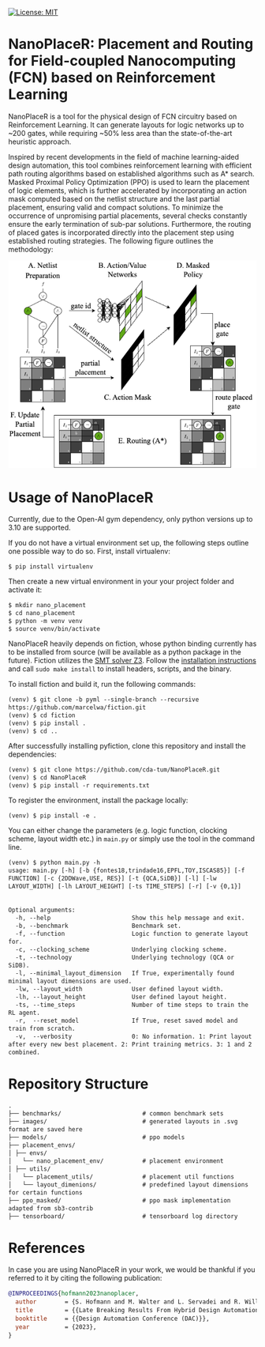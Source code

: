 [![License: MIT](https://img.shields.io/badge/license-MIT-blue.svg?style=flat-square)](https://opensource.org/licenses/MIT)

# NanoPlaceR: Placement and Routing for Field-coupled Nanocomputing (FCN) based on Reinforcement Learning

NanoPlaceR is a tool for the physical design of FCN circuitry based on Reinforcement Learning.
It can generate layouts for logic networks up to ~200 gates, while requiring ~50% less area than the state-of-the-art heuristic approach.

Inspired by recent developments in the field of machine learning-aided design automation, this tool combines reinforcement learning with efficient path routing algorithms based on established algorithms such as A\* search.
Masked Proximal Policy Optimization (PPO) is used to learn the placement of logic elements, which is further accelerated by incorporating an action mask computed based on the netlist structure and the last partial placement, ensuring valid and compact solutions.
To minimize the occurrence of unpromising partial placements, several checks constantly ensure the early termination of sub-par solutions.
Furthermore, the routing of placed gates is incorporated directly into the placement step using established routing strategies.
The following figure outlines the methodology:

![](images/lbr.png)

# Usage of NanoPlaceR

Currently, due to the Open-AI gym dependency, only python versions up to 3.10 are supported.

If you do not have a virtual environment set up, the following steps outline one possible way to do so.
First, install virtualenv:

```console
$ pip install virtualenv
```

Then create a new virtual environment in your your project folder and activate it:

```console
$ mkdir nano_placement
$ cd nano_placement
$ python -m venv venv
$ source venv/bin/activate
```

NanoPlaceR heavily depends on fiction, whose python binding currently has to be installed from source (will be available as a python package in the future).
Fiction utilizes the [SMT solver Z3](https://github.com/Z3Prover/z3).
Follow the [installation instructions](https://github.com/Z3Prover/z3/blob/master/README-CMake.md) and call
`sudo make install` to install headers, scripts, and the binary.

To install fiction and build it, run the following commands:

```console
(venv) $ git clone -b pyml --single-branch --recursive https://github.com/marcelwa/fiction.git
(venv) $ cd fiction
(venv) $ pip install .
(venv) $ cd ..
```

After successfully installing pyfiction, clone this repository and install the dependencies:

```console
(venv) $ git clone https://github.com/cda-tum/NanoPlaceR.git
(venv) $ cd NanoPlaceR
(venv) $ pip install -r requirements.txt
```

To register the environment, install the package locally:

```console
(venv) $ pip install -e .
```

You can either change the parameters (e.g. logic function, clocking scheme, layout width etc.) in `main.py` or simply use the tool in the command line.

```
(venv) $ python main.py -h
usage: main.py [-h] [-b {fontes18,trindade16,EPFL,TOY,ISCAS85}] [-f FUNCTION] [-c {2DDWave,USE, RES}] [-t {QCA,SiDB}] [-l] [-lw LAYOUT_WIDTH] [-lh LAYOUT_HEIGHT] [-ts TIME_STEPS] [-r] [-v {0,1}]


Optional arguments:
  -h, --help                       Show this help message and exit.
  -b, --benchmark                  Benchmark set.
  -f, --function                   Logic function to generate layout for.
  -c, --clocking_scheme            Underlying clocking scheme.
  -t, --technology                 Underlying technology (QCA or SiDB).
  -l, --minimal_layout_dimension   If True, experimentally found minimal layout dimensions are used.
  -lw, --layout_width              User defined layout width.
  -lh, --layout_height             User defined layout height.
  -ts, --time_steps                Number of time steps to train the RL agent.
  -r,  --reset_model               If True, reset saved model and train from scratch.
  -v,  --verbosity                 0: No information. 1: Print layout after every new best placement. 2: Print training metrics. 3: 1 and 2 combined.
```

# Repository Structure

```
.
├── benchmarks/                       # common benchmark sets
├── images/                           # generated layouts in .svg format are saved here
├── models/                           # ppo models
├── placement_envs/
│ ├── envs/
│   └── nano_placement_env/           # placement environment
│ ├── utils/
│   └── placement_utils/              # placement util functions
│   └── layout_dimenions/             # predefined layout dimensions for certain functions
├── ppo_masked/                       # ppo mask implementation adapted from sb3-contrib
├── tensorboard/                      # tensorboard log directory
```

# References

In case you are using NanoPlaceR in your work, we would be thankful if you referred to it by citing the following publication:

```bibtex
@INPROCEEDINGS{hofmann2023nanoplacer,
  author        = {S. Hofmann and M. Walter and L. Servadei and R. Wille},
  title         = {{Late Breaking Results From Hybrid Design Automation for Field-coupled Nanotechnologies}},
  booktitle     = {{Design Automation Conference (DAC)}},
  year          = {2023},
}
```
